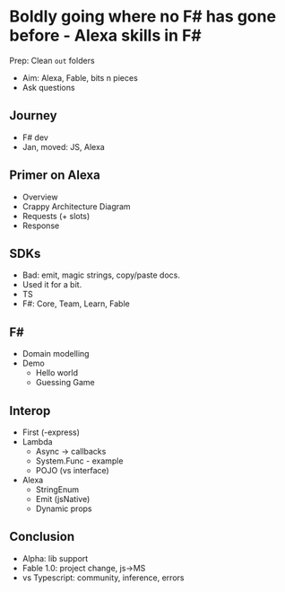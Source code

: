 # Boldly going where no F# has gone before - Alexa skills in F#

Prep: Clean `out` folders

- Aim: Alexa, Fable, bits n pieces
- Ask questions

## Journey
- F# dev
- Jan, moved: JS, Alexa

## Primer on Alexa

- Overview
- Crappy Architecture Diagram
- Requests (+ slots)
- Response

## SDKs

- Bad: emit, magic strings, copy/paste docs.
- Used it for a bit.
- TS
- F#: Core, Team, Learn, Fable

## F#

- Domain modelling
- Demo
  - Hello world
  - Guessing Game

## Interop
- First (-express)
- Lambda
  - Async -> callbacks
  - System.Func - example
  - POJO (vs interface)
- Alexa
  - StringEnum
  - Emit (jsNative)
  - Dynamic props

## Conclusion
- Alpha: lib support
- Fable 1.0: project change, js->MS
- vs Typescript: community, inference, errors
